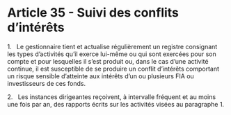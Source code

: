 # Article 35 - Suivi des conflits d’intérêts


1.   Le gestionnaire tient et actualise régulièrement un registre consignant les types d’activités qu’il exerce lui-même ou qui sont exercées pour son compte et pour lesquelles il s’est produit ou, dans le cas d’une activité continue, il est susceptible de se produire un conflit d’intérêts comportant un risque sensible d’atteinte aux intérêts d’un ou plusieurs FIA ou investisseurs de ces fonds.

2.   Les instances dirigeantes reçoivent, à intervalle fréquent et au moins une fois par an, des rapports écrits sur les activités visées au paragraphe 1.
